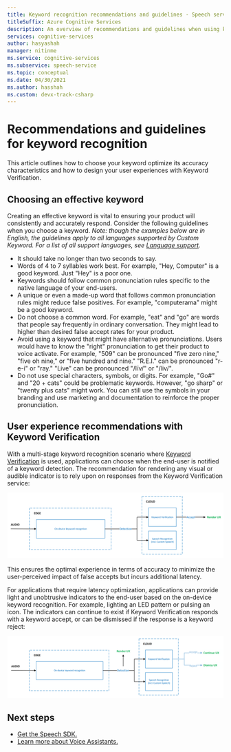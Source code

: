 ```yaml
---
title: Keyword recognition recommendations and guidelines - Speech service
titleSuffix: Azure Cognitive Services
description: An overview of recommendations and guidelines when using keyword recognition.
services: cognitive-services
author: hasyashah
manager: nitinme
ms.service: cognitive-services
ms.subservice: speech-service
ms.topic: conceptual
ms.date: 04/30/2021
ms.author: hasshah
ms.custom: devx-track-csharp
---
```


# Recommendations and guidelines for keyword recognition

This article outlines how to choose your keyword optimize its accuracy characteristics and how to design your user experiences with Keyword Verification. 

## Choosing an effective keyword

Creating an effective keyword is vital to ensuring your product will consistently and accurately respond. Consider the following guidelines when you choose a keyword. *Note: though the examples below are in English, the guidelines apply to all languages supported by Custom Keyword. For a list of all support languages, see [Language support](language-support.md#custom-keyword-and-keyword-verification).*
- It should take no longer than two seconds to say.
- Words of 4 to 7 syllables work best. For example, "Hey, Computer" is a good keyword. Just "Hey" is a poor one.
- Keywords should follow common pronunciation rules specific to the native language of your end-users.
- A unique or even a made-up word that follows common pronunciation rules might reduce false positives. For example, "computerama" might be a good keyword.
- Do not choose a common word. For example, "eat" and "go" are words that people say frequently in ordinary conversation. They might lead to higher than desired false accept rates for your product.
- Avoid using a keyword that might have alternative pronunciations. Users would have to know the "right" pronunciation to get their product to voice activate. For example, "509" can be pronounced "five zero nine," "five oh nine," or "five hundred and nine." "R.E.I." can be pronounced "r-e-i" or "ray." "Live" can be pronounced "/līv/" or "/liv/".
- Do not use special characters, symbols, or digits. For example, "Go#" and "20 + cats" could be problematic keywords. However, "go sharp" or "twenty plus cats" might work. You can still use the symbols in your branding and use marketing and documentation to reinforce the proper pronunciation.


## User experience recommendations with Keyword Verification

With a multi-stage keyword recognition scenario where [Keyword Verification](keyword-verification-overview.md) is used, applications can choose when the end-user is notified of a keyword detection. The recommendation for rendering any visual or audible indicator is to rely upon on responses from the Keyword Verification service:

![User experience guideline when optimizing for accuracy.](media/custom-keyword/keyword-verification-ux-accuracy.png)

This ensures the optimal experience in terms of accuracy to minimize the user-perceived impact of false accepts but incurs additional latency.

For applications that require latency optimization, applications can provide light and unobtrusive indicators to the end-user based on the on-device keyword recognition. For example, lighting an LED pattern or pulsing an icon. The indicators can continue to exist if Keyword Verification responds with a keyword accept, or can be dismissed if the response is a keyword reject:

![User experience guideline when optimizing for latency.](media/custom-keyword/keyword-verification-ux-latency.png)

## Next steps

* [Get the Speech SDK.](speech-sdk.md)
* [Learn more about Voice Assistants.](voice-assistants.md)
